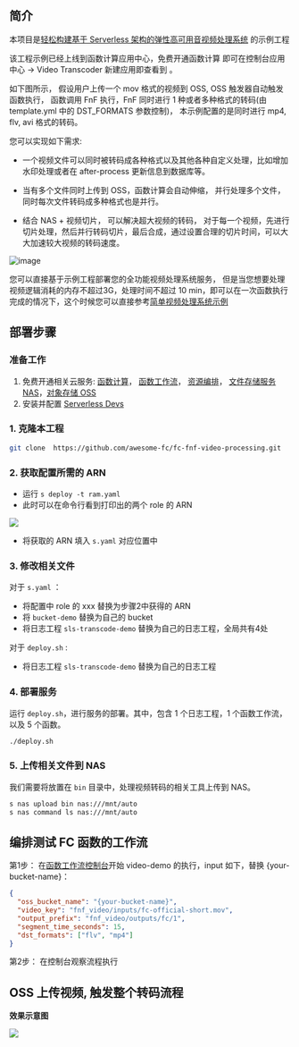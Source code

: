 ## 简介

本项目是[轻松构建基于 Serverless 架构的弹性高可用音视频处理系统](https://yq.aliyun.com/articles/727684) 的示例工程

该工程示例已经上线到函数计算应用中心，免费开通函数计算 即可在控制台应用中心 -> Video Transcoder  新建应用即查看到 。

如下图所示， 假设用户上传一个 mov 格式的视频到 OSS, OSS 触发器自动触发函数执行， 函数调用 FnF 执行，FnF 同时进行 1 种或者多种格式的转码(由 template.yml 中的 DST_FORMATS 参数控制)， 本示例配置的是同时进行 mp4, flv, avi 格式的转码。

您可以实现如下需求:

- 一个视频文件可以同时被转码成各种格式以及其他各种自定义处理，比如增加水印处理或者在 after-process 更新信息到数据库等。

- 当有多个文件同时上传到 OSS，函数计算会自动伸缩， 并行处理多个文件， 同时每次文件转码成多种格式也是并行。

- 结合 NAS + 视频切片， 可以解决超大视频的转码， 对于每一个视频，先进行切片处理，然后并行转码切片，最后合成，通过设置合理的切片时间，可以大大加速较大视频的转码速度。

![image](https://img.alicdn.com/tfs/TB1A.PSzrj1gK0jSZFuXXcrHpXa-570-613.png)

您可以直接基于示例工程部署您的全功能视频处理系统服务， 但是当您想要处理视频逻辑消耗的内存不超过3G，处理时间不超过 10 min，即可以在一次函数执行完成的情况下，这个时候您可以直接参考[简单视频处理系统示例](https://github.com/awesome-fc/fc-fnf-video-processing/tree/master/simple-video-processing)

## 部署步骤

### 准备工作

1. 免费开通相关云服务: [函数计算](https://statistics.functioncompute.com/?title=ServerlessVideo&theme=ServerlessVideo&author=rsong&src=article&url=http://fc.console.aliyun.com)， [函数工作流](https://statistics.functioncompute.com/?title=ServerlessVideo&theme=ServerlessVideo&author=rsong&src=article&url=http://fnf.console.aliyun.com)， [资源编排](https://rosnext.console.aliyun.com/)， [文件存储服务NAS](https://nas.console.aliyun.com/)，[对象存储 OSS](oss.console.aliyun.com/)
2. 安装并配置 [Serverless Devs](https://www.serverless-devs.com/docs/install)

### 1. 克隆本工程 

```bash
git clone  https://github.com/awesome-fc/fc-fnf-video-processing.git
```

### 2. 获取配置所需的 ARN

- 运行 `s deploy -t ram.yaml`
- 此时可以在命令行看到打印出的两个 role 的 ARN

![](https://i.loli.net/2021/07/25/6pcmq83RotBW2h5.png)

- 将获取的 ARN 填入 `s.yaml` 对应位置中

### 3. 修改相关文件

对于 `s.yaml` ：

- 将配置中 role 的 xxx 替换为步骤2中获得的 ARN
- 将 `bucket-demo` 替换为自己的 bucket
- 将日志工程 `sls-transcode-demo` 替换为自己的日志工程，全局共有4处

对于 `deploy.sh` :

- 将日志工程 `sls-transcode-demo` 替换为自己的日志工程

### 4. 部署服务

运行 `deploy.sh`，进行服务的部署。其中，包含 1 个日志工程，1 个函数工作流，以及 5 个函数。

```bash
./deploy.sh
```

### 5. 上传相关文件到 NAS

我们需要将放置在 `bin` 目录中，处理视频转码的相关工具上传到 NAS。

```bash
s nas upload bin nas:///mnt/auto
s nas command ls nas:///mnt/auto
```

## 编排测试 FC 函数的工作流

第1步： 在[函数工作流控制台](https://fnf.console.aliyun.com/fnf/cn-hangzhou/flows)开始 video-demo 的执行，input 如下，替换 {your-bucket-name}：

```json
{
  "oss_bucket_name": "{your-bucket-name}",
  "video_key": "fnf_video/inputs/fc-official-short.mov",
  "output_prefix": "fnf_video/outputs/fc/1",
  "segment_time_seconds": 15,
  "dst_formats": ["flv", "mp4"]
}
```

第2步： 在控制台观察流程执行

## OSS 上传视频, 触发整个转码流程

**效果示意图**

![](https://img.alicdn.com/tfs/TB1jgKSzCf2gK0jSZFPXXXsopXa-1280-720.gif)

